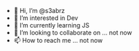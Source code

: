 - 👋 Hi, I’m @s3abrz
- 👀 I’m interested in Dev
- 🌱 I’m currently learning JS
- 💞️ I’m looking to collaborate on ... not now
- 📫 How to reach me ... not now

<!---
s3abrz/s3abrz is a ✨ special ✨ repository because its `README.md` (this file) appears on your GitHub profile.
You can click the Preview link to take a look at your changes.
--->
